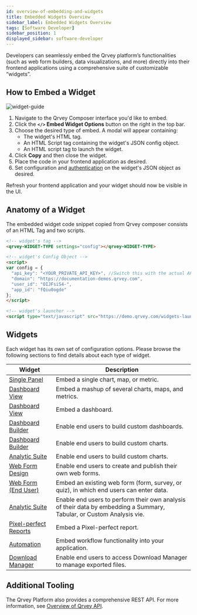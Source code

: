 ```yaml
---
id: overview-of-embedding-and-widgets
title: Embedded Widgets Overview
sidebar_label: Embedded Widgets Overview
tags: [Software Developer]
sidebar_position: 1
displayed_sidebar: software-developer
---
```


Developers can seamlessly embed the Qrvey platform’s functionalities (such as web form builders, data visualizations, and more) directly into their frontend applications using a comprehensive suite of customizable “widgets”.

## How to Embed a Widget

![widget-guide](https://s3.amazonaws.com/cdn.qrvey.com/documentation_assets/embedding/widgets/widget-intro.png#thumbnail-60)

1. Navigate to the Qrvey Composer interface you'd like to embed.
2. Click the **`</>` Embed Widget Options** button on the right in the top bar.
3. Choose the desired type of embed.
    A modal will appear containing:
    - The widget's HTML tag.
    - An HTML Script tag containing the widget's JSON config object.
    - An HTML script tag to launch the widget.
4. Click **Copy** and then close the widget.
5. Place the code in your frontend application as desired.
6. Set configuration and [authentication](./embedding-widgets-security-token.md) on the widget's JSON object as desired.

Refresh your frontend application and your widget should now be visible in the UI.

## Anatomy of a Widget

The embedded widget code snippet copied from Qrvey composer consists of an HTML Tag and two scripts.

```html
<!-- widget's tag -->
<qrvey-WIDGET-TYPE settings="config"></qrvey-WIDGET-TYPE>

<!-- widget's Config Object -->
<script>
var config = {
  "api_key": "<YOUR_PRIVATE_API_KEY>", //Switch this with the actual API key.
  "domain": "https://documentation-demos.qrvey.com",
  "user_id": "OIJFsiS4-",
  "app_id": "fQiu0ogde"
};
</script>

<!-- widget's launcher -->
<script type="text/javascript" src="https://demo.qrvey.com/widgets-launcher/app.js"></script>
```

## Widgets

Each widget has its own set of configuration options. Please browse the following sections to find details about each type of widget.

|  Widget | Description |
| --------------- | --------------------- |
| [Single Panel](../04-Embedding%20Qrvey%20Widgets/05-Widgets/single-panel.md) | Embed a single chart, map, or metric. | 
| [Dashboard View](../04-Embedding%20Qrvey%20Widgets/05-Widgets/dashboard-view.md) | Embed a mashup of several charts, maps, and metrics. |
| [Dashboard View](../04-Embedding%20Qrvey%20Widgets/05-Widgets/dashboard-view.md) | Embed a dashboard. |
| [Dashboard Builder](../04-Embedding%20Qrvey%20Widgets/05-Widgets/dashboard-builder.md) | Enable end users to build custom dashboards. | 
| [Dashboard Builder](../04-Embedding%20Qrvey%20Widgets/05-Widgets/dashboard-builder.md) | Enable end users to build custom charts. |
| [Analytic Suite](../04-Embedding%20Qrvey%20Widgets/05-Widgets/analytic-suite.md) | Enable end users to build custom charts. |
| [Web Form Design](../04-Embedding%20Qrvey%20Widgets/05-Widgets/web-forms.md) | Enable end users to create and publish their own web forms. | 
| [Web Form (End User)](../04-Embedding%20Qrvey%20Widgets/05-Widgets/web-form-end-user.md) | Embed an existing web form (form, survey, or quiz), in which end users can enter data. | 
| [Analytic Suite](../04-Embedding%20Qrvey%20Widgets/05-Widgets/analytic-suite.md) | Enable end users to perform their own analysis of their data by embedding a Summary, Tabular, or Custom Analysis vie. | 
| [Pixel-perfect Reports](../04-Embedding%20Qrvey%20Widgets/05-Widgets/pixel-perfect-reports.md) | Embed a Pixel-perfect report. |
| [Automation](../04-Embedding%20Qrvey%20Widgets/05-Widgets/automation-widget.md) | Embed workflow functionality into your application. |
| [Download Manager](../04-Embedding%20Qrvey%20Widgets/05-Widgets/download-manager.md) | Enable end users to access Download Manager to manage exported files. |

## Additional Tooling

The Qrvey Platform also provides a comprehensive REST API. For more information, see [Overview of Qrvey API](../06-Working%20with%20Qrvey%20APIs/overview-of-qrvey-api.md).
